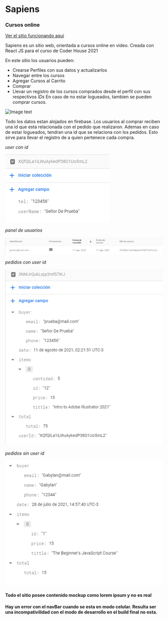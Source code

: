 # Sapiens
### Cursos online

[Ver el sitio funcionando aqui](https://sharp-leavitt-586b0f.netlify.app/)

Sapiens es un sitio web, orientada a cursos online en video. Creada con React JS para el curso de Coder House 2021

En este sitio los usuarios pueden:

- Crearse Perfiles con sus datos y actualizarlos
- Navegar entre los cursos
- Agregar Cursos al Carrito
- Comprar
- Llevar un registro de los cursos comprados desde el perfil con sus respectivos *IDs*
En caso de no estar logueados, tambien se pueden comprar cursos.

![Image text](https://github.com/GabrielConforte/cursos-Conforte/blob/master/GIF%2015-8-2021%2015-13-57.gif)

Todo los datos estan alojados en firebase. Los usuarios al comprar reciben una id que esta relacionada con el pedido que realizaron. Ademas en caso de estar logueados, tendran una id que se relaciona con los pedidos. Esto sirve para llevar el registro de a quien pertenece cada compra.

 *user con id*

![Image text](https://github.com/GabrielConforte/cursos-Conforte/blob/master/doc%20files/user%20ids.png)
 
 *panel de usuarios*

![Image text](https://github.com/GabrielConforte/cursos-Conforte/blob/master/doc%20files/panel%20de%20usuarios%20en%20firebase.png)

 *pedidos con user id*
 
 ![Image text](https://github.com/GabrielConforte/cursos-Conforte/blob/master/doc%20files/pedidos%20con%20user%20id.png)

 *pedidos sin user id*

 ![Image text](https://github.com/GabrielConforte/cursos-Conforte/blob/master/doc%20files/pedidos%20sin%20user%20ide.png)


#### Todo el sitio posee contenido mockup como lorem ipsum y no es real
#### Hay un error con el navBar cuando se esta en modo celular. Resulta ser una incompativilidad con el modo de desarrollo en el build final no esta.
